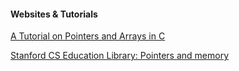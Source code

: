 #### Websites & Tutorials

[A Tutorial on Pointers and Arrays in C](http://pw1.netcom.com/~tjensen/ptr/pointers.htm)

[Stanford CS Education Library: Pointers and memory](http://cslibrary.stanford.edu/102)
